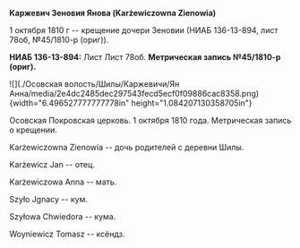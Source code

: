 **Каржевич Зеновия Янова (Karżewiczowna Zienowia)**

1 октября 1810 г -- крещение дочери Зеновии (НИАБ 136-13-894, лист 78об,
№45/1810-р (ориг)).

**НИАБ 136-13-894:** Лист Лист 78об. **Метрическая запись №45/1810-р
(ориг).**

![](./Осовская волость/Шилы/Каржевичи/Ян Анна/media/2e4dc2485dec297543fecd5ecf0f09886cac8358.png){width="6.496527777777778in"
height="1.084207130358705in"}

Осовская Покровская церковь. 1 октября 1810 года. Метрическая запись о
крещении.

Karżewiczowna Zienowia -- дочь родителей с деревни Шилы.

Karżewicz Jan -- отец.

Karżewiczowa Anna -- мать.

Szyło Jgnacy -- кум.

Szyłowa Chwiedora -- кума.

Woyniewicz Tomasz -- ксёндз.
